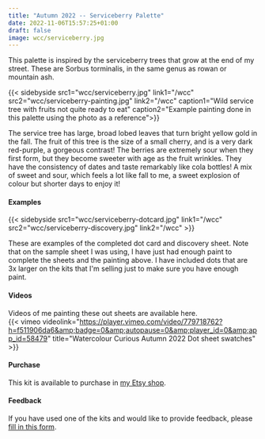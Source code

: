 ```yaml
---
title: "Autumn 2022 -- Serviceberry Palette"
date: 2022-11-06T15:57:25+01:00
draft: false
image: wcc/serviceberry.jpg
---
```



This palette is inspired by the serviceberry trees that grow at the end of my street.  These are Sorbus torminalis, in the same genus as rowan or mountain ash. 


{{< sidebyside src1="wcc/serviceberry.jpg" link1="/wcc" src2="wcc/serviceberry-painting.jpg" link2="/wcc" caption1="Wild service tree with fruits not quite ready to eat" caption2="Example painting done in this palette using the photo as a reference">}}

The service tree has large, broad lobed leaves that turn bright yellow gold in the fall.  The fruit of this tree is the size of a small cherry, and is a very dark red-purple, a gorgeous contrast! The berries are extremely sour when they first form, but they become sweeter with age as the fruit wrinkles.  They have the consistency of dates and taste remarkably like cola bottles!  A mix of sweet and sour, which feels a lot like fall to me, a sweet explosion of colour but shorter days to enjoy it!


#### Examples

{{< sidebyside src1="wcc/serviceberry-dotcard.jpg" link1="/wcc" src2="wcc/serviceberry-discovery.jpg" link2="/wcc" >}}

These are examples of the completed dot card and discovery sheet.  Note that on the sample sheet I was using, I have just had enough paint to complete the sheets and the painting above.  I have included dots that are 3x larger on the kits that I'm selling just to make sure you have enough paint.  

#### Videos

Videos of me painting these out sheets are available here.  
{{< vimeo videolink="https://player.vimeo.com/video/779718762?h=f511906da6&amp;badge=0&amp;autopause=0&amp;player_id=0&amp;app_id=58479" title="Watercolour Curious Autumn 2022 Dot sheet swatches" >}}

#### Purchase

This kit is available to purchase in [my Etsy shop](https://www.etsy.com/uk/shop/HelenCookArt). 

#### Feedback

If you have used one of the kits and would like to provide feedback, please [fill in this form](https://forms.gle/CgPkziFB4CgbPGvL7).


